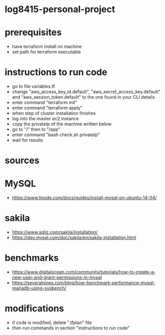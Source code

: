 # log8415-personal-project

# prerequisites
- have terraform install on machine
- set path for terraform executable

# instructions to run code
- go to file variables.tf 
- change "aws_access_key_id.default", "aws_secret_access_key.default" and "aws_session_token.default" to the one found in your CLI details
- enter command "terraform init"
- enter command "terraform apply"
- when step of cluster installation finishes
- log into the master ec2 instance
- copy the privateIp of the machine written below
- go to "/" then to "/app"
- enter command "bash check.sh privateIp"
- wait for results

# sources
# MySQL
- https://www.linode.com/docs/guides/install-mysql-on-ubuntu-14-04/

# sakila
- https://www.sqliz.com/sakila/installation/
- https://dev.mysql.com/doc/sakila/en/sakila-installation.html

# benchmarks
- https://www.digitalocean.com/community/tutorials/how-to-create-a-new-user-and-grant-permissions-in-mysql
- https://severalnines.com/blog/how-benchmark-performance-mysql-mariadb-using-sysbench/ 

# modifications
- if code is modified, delete ".tfplan" file
- then run commands in section "instructions to run code"
